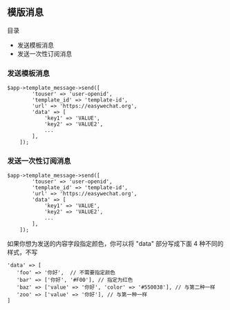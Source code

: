 ## 模版消息

目录

- 发送模板消息
- 发送一次性订阅消息

### 发送模板消息

```
$app->template_message->send([
        'touser' => 'user-openid',
        'template_id' => 'template-id',
        'url' => 'https://easywechat.org',
        'data' => [
            'key1' => 'VALUE',
            'key2' => 'VALUE2',
            ...
        ],
    ]);
```

### 发送一次性订阅消息

```
$app->template_message->send([
        'touser' => 'user-openid',
        'template_id' => 'template-id',
        'url' => 'https://easywechat.org',
        'data' => [
            'key1' => 'VALUE',
            'key2' => 'VALUE2',
            ...
        ],
    ]);
 ```
 
如果你想为发送的内容字段指定颜色，你可以将 "data" 部分写成下面 4 种不同的样式，不写 
 
 ```  
'data' => [
    'foo' => '你好',  // 不需要指定颜色
    'bar' => ['你好', '#F00'], // 指定为红色
    'baz' => ['value' => '你好', 'color' => '#550038'], // 与第二种一样
    'zoo' => ['value' => '你好'], // 与第一种一样
]
```